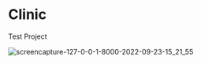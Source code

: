 # Clinic
Test Project

![screencapture-127-0-0-1-8000-2022-09-23-15_21_55](https://user-images.githubusercontent.com/32059484/191935863-071929c8-125f-4b80-9679-d7333056992f.png)
